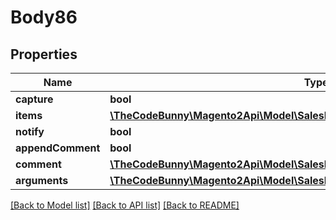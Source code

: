 # Body86

## Properties
Name | Type | Description | Notes
------------ | ------------- | ------------- | -------------
**capture** | **bool** |  | [optional] 
**items** | [**\TheCodeBunny\Magento2Api\Model\SalesDataInvoiceItemCreationInterface[]**](SalesDataInvoiceItemCreationInterface.md) |  | [optional] 
**notify** | **bool** |  | [optional] 
**appendComment** | **bool** |  | [optional] 
**comment** | [**\TheCodeBunny\Magento2Api\Model\SalesDataInvoiceCommentCreationInterface**](SalesDataInvoiceCommentCreationInterface.md) |  | [optional] 
**arguments** | [**\TheCodeBunny\Magento2Api\Model\SalesDataInvoiceCreationArgumentsInterface**](SalesDataInvoiceCreationArgumentsInterface.md) |  | [optional] 

[[Back to Model list]](../README.md#documentation-for-models) [[Back to API list]](../README.md#documentation-for-api-endpoints) [[Back to README]](../README.md)


